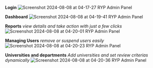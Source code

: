 **Login**
![Screenshot 2024-08-08 at 04-17-27 RYP Admin Panel](https://github.com/user-attachments/assets/4358a5bb-110f-45a0-9ae6-372f3b3cadc0)

**Dashboard**
![Screenshot 2024-08-08 at 04-19-41 RYP Admin Panel](https://github.com/user-attachments/assets/5289e06c-eefc-4b9a-b6d2-56cb9c1b293d)

**Reports**
*view details and take action with just a few clicks*
![Screenshot 2024-08-08 at 04-20-01 RYP Admin Panel](https://github.com/user-attachments/assets/c03d357e-6cf9-445a-8688-b02d43932876)

**Managing Users**
*remove or suspend users easily*
![Screenshot 2024-08-08 at 04-20-23 RYP Admin Panel](https://github.com/user-attachments/assets/7784c8a0-405a-446f-a75b-371a74a5b7ea)

**Universities and departments**
*Add universities and set review criterias dynamically*
![Screenshot 2024-08-08 at 04-20-36 RYP Admin Panel](https://github.com/user-attachments/assets/9f8c5bf3-dc5f-4285-b380-1f181c78d89e)

